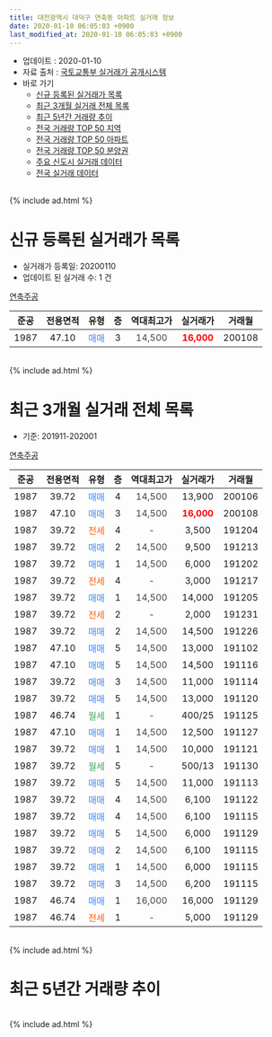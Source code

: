 ```yaml
---
title: 대전광역시 대덕구 연축동 아파트 실거래 정보
date: 2020-01-10 06:05:03 +0900
last_modified_at: 2020-01-10 06:05:03 +0900
---
```


* 업데이트 : 2020-01-10
* 자료 출처 : [국토교통부 실거래가 공개시스템](http://rt.molit.go.kr)
* 바로 가기
    * [신규 등록된 실거래가 목록](#신규-등록된-실거래가-목록)
    * [최근 3개월 실거래 전체 목록](#최근-3개월-실거래-전체-목록)
    * [최근 5년간 거래량 추이](#최근-5년간-거래량-추이)
    * [전국 거래량 TOP 50 지역](https://inasie.github.io/apt-trade-info/최근-3개월-전국에서-가장-거래가-많이-발생한-지역)
    * [전국 거래량 TOP 50 아파트](https://inasie.github.io/apt-trade-info/최근-3개월-전국에서-가장-거래가-많이-발생한-아파트)
    * [전국 거래량 TOP 50 분양권](https://inasie.github.io/apt-trade-info/최근-3개월-전국에서-가장-거래가-많이-발생한-분양권)
    * [주요 신도시 실거래 데이터](https://inasie.github.io/apt-trade-info/주요-신도시)
    * [전국 실거래 데이터](https://inasie.github.io/apt-trade-info/전국)
<br>
{% include ad.html %}
<br>

# 신규 등록된 실거래가 목록
* 실거래가 등록일: 20200110
* 업데이트 된 실거래 수: 1 건


[연축주공](https://search.naver.com/search.naver?query=%EB%8C%80%EC%A0%84%EA%B4%91%EC%97%AD%EC%8B%9C+%EB%8C%80%EB%8D%95%EA%B5%AC+%EC%97%B0%EC%B6%95%EB%8F%99+%EC%97%B0%EC%B6%95%EC%A3%BC%EA%B3%B5)

|준공|전용면적|유형|층|역대최고가|실거래가|거래월|
|:---:|:---:|:---:|:---:|:---:|:---:|:---:|
|1987|47.10|<span style="color:#4285f3">매매</span>|3|<span style="color:#444444">14,500</span>|<b><span style="color:#ff0000">16,000</span></b>|200108|


<br>
{% include ad.html %}
<br>

# 최근 3개월 실거래 전체 목록
* 기준: 201911-202001


[연축주공](https://search.naver.com/search.naver?query=%EB%8C%80%EC%A0%84%EA%B4%91%EC%97%AD%EC%8B%9C+%EB%8C%80%EB%8D%95%EA%B5%AC+%EC%97%B0%EC%B6%95%EB%8F%99+%EC%97%B0%EC%B6%95%EC%A3%BC%EA%B3%B5)

|준공|전용면적|유형|층|역대최고가|실거래가|거래월|
|:---:|:---:|:---:|:---:|:---:|:---:|:---:|
|1987|39.72|<span style="color:#4285f3">매매</span>|4|<span style="color:#444444">14,500</span>|13,900|200106|
|1987|47.10|<span style="color:#4285f3">매매</span>|3|<span style="color:#444444">14,500</span>|<b><span style="color:#ff0000">16,000</span></b>|200108|
|1987|39.72|<span style="color:#ff5a00">전세</span>|4|<span style="color:#444444">-</span>|3,500|191204|
|1987|39.72|<span style="color:#4285f3">매매</span>|2|<span style="color:#444444">14,500</span>|9,500|191213|
|1987|39.72|<span style="color:#4285f3">매매</span>|1|<span style="color:#444444">14,500</span>|6,000|191202|
|1987|39.72|<span style="color:#ff5a00">전세</span>|4|<span style="color:#444444">-</span>|3,000|191217|
|1987|39.72|<span style="color:#4285f3">매매</span>|1|<span style="color:#444444">14,500</span>|14,000|191205|
|1987|39.72|<span style="color:#ff5a00">전세</span>|2|<span style="color:#444444">-</span>|2,000|191231|
|1987|39.72|<span style="color:#4285f3">매매</span>|2|<span style="color:#444444">14,500</span>|14,500|191226|
|1987|47.10|<span style="color:#4285f3">매매</span>|5|<span style="color:#444444">14,500</span>|13,000|191102|
|1987|47.10|<span style="color:#4285f3">매매</span>|5|<span style="color:#444444">14,500</span>|14,500|191116|
|1987|39.72|<span style="color:#4285f3">매매</span>|3|<span style="color:#444444">14,500</span>|11,000|191114|
|1987|39.72|<span style="color:#4285f3">매매</span>|5|<span style="color:#444444">14,500</span>|13,000|191120|
|1987|46.74|<span style="color:#34a853">월세</span>|1|<span style="color:#444444">-</span>|400/25|191125|
|1987|47.10|<span style="color:#4285f3">매매</span>|1|<span style="color:#444444">14,500</span>|12,500|191127|
|1987|39.72|<span style="color:#4285f3">매매</span>|1|<span style="color:#444444">14,500</span>|10,000|191121|
|1987|39.72|<span style="color:#34a853">월세</span>|5|<span style="color:#444444">-</span>|500/13|191130|
|1987|39.72|<span style="color:#4285f3">매매</span>|5|<span style="color:#444444">14,500</span>|11,000|191113|
|1987|39.72|<span style="color:#4285f3">매매</span>|4|<span style="color:#444444">14,500</span>|6,100|191122|
|1987|39.72|<span style="color:#4285f3">매매</span>|4|<span style="color:#444444">14,500</span>|6,100|191115|
|1987|39.72|<span style="color:#4285f3">매매</span>|5|<span style="color:#444444">14,500</span>|6,000|191129|
|1987|39.72|<span style="color:#4285f3">매매</span>|2|<span style="color:#444444">14,500</span>|6,100|191115|
|1987|39.72|<span style="color:#4285f3">매매</span>|1|<span style="color:#444444">14,500</span>|6,000|191115|
|1987|39.72|<span style="color:#4285f3">매매</span>|3|<span style="color:#444444">14,500</span>|6,200|191115|
|1987|46.74|<span style="color:#4285f3">매매</span>|1|<span style="color:#444444">16,000</span>|16,000|191129|
|1987|46.74|<span style="color:#ff5a00">전세</span>|1|<span style="color:#444444">-</span>|5,000|191129|


<br>
{% include ad.html %}
<br>

# 최근 5년간 거래량 추이


<div style="width:100%;">
    <canvas id="deal_progress" height="200"></canvas>
</div>

<script>
new Chart(document.getElementById("deal_progress"), {
    type: 'line',
    data: {
        labels: ['201501','201502','201503','201504','201505','201506','201507','201508','201509','201510','201511','201512','201601','201602','201603','201604','201605','201606','201607','201608','201609','201610','201611','201612','201701','201702','201703','201704','201705','201706','201707','201708','201709','201710','201711','201712','201801','201802','201803','201804','201805','201806','201807','201808','201809','201810','201811','201812','201901','201902','201903','201904','201905','201906','201907','201908','201909','201910','201911','201912','202001'],
        datasets: [{
            label: '매매',
            pointRadius: 1,
            data: [3, 8, 4, 12, 3, 7, 4, 4, 4, 3, 2, 4, 2, 1, 1, 4, 9, 3, 7, 3, 6, 6, 3, 4, 6, 2, 15, 10, 8, 8, 2, 9, 7, 5, 3, 1, 6, 6, 2, 3, 3, 5, 5, 3, 1, 8, 7, 6, 7, 8, 4, 4, 11, 2, 8, 6, 6, 4, 14, 4, 2],
            borderColor: "rgba(255, 201, 14, 1)",
            backgroundColor: "rgba(255, 201, 14, 0.5)",
            fill: false,
            lineTension: 0
        },{
            label: '전월세',
            pointRadius: 1,
            data: [1, 1, 11, 5, 3, 4, 3, 2, 5, 2, 7, 1, 3, 2, 1, 2, 7, 2, 3, 2, 2, 4, 8, 4, 2, 3, 4, 1, 4, 8, 2, 3, 2, 5, 1, 2, 4, 4, 2, 4, 5, 3, 4, 2, 5, 3, 4, 4, 2, 2, 4, 3, 1, 4, 4, 3, 3, 5, 3, 3, 0],
            borderColor: "rgba(0, 141, 185, 1)",
            backgroundColor: "rgba(0, 141, 185, 0.5)",
            fill: false,
            lineTension: 0
        }
        ]
    },
    options: {
        responsive: true,
        title: {
            display: false
        },
        tooltips: {
            mode: 'index',
            intersect: false
        },
        hover: {
            mode: 'nearest',
            intersect: true
        },
        scales: {
            xAxes: [{
                display: true,
                scaleLabel: {
                    display: true,
                    labelString: '년/월'
                }
            }],
            yAxes: [{
                display: true,
                ticks: {
                    suggestedMin: 0,
                },
                scaleLabel: {
                    display: true,
                    labelString: '실거래 수'
                }
            }]
        }
    }
});

</script>


<br>
{% include ad.html %}
<br>

